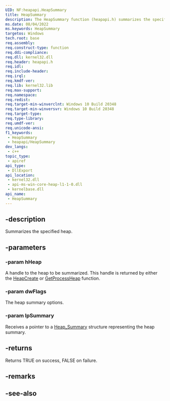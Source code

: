 ```yaml
---
UID: NF:heapapi.HeapSummary
title: HeapSummary
description: The HeapSummary function (heapapi.h) summarizes the specified heap.
ms.date: 08/04/2022
ms.keywords: HeapSummary
targetos: Windows
tech.root: base
req.assembly: 
req.construct-type: function
req.ddi-compliance: 
req.dll: kernel32.dll
req.header: heapapi.h
req.idl: 
req.include-header: 
req.irql: 
req.kmdf-ver: 
req.lib: kernel32.lib
req.max-support: 
req.namespace: 
req.redist: 
req.target-min-winverclnt: Windows 10 Build 20348
req.target-min-winversvr: Windows 10 Build 20348
req.target-type: 
req.type-library: 
req.umdf-ver: 
req.unicode-ansi: 
f1_keywords:
 - HeapSummary
 - heapapi/HeapSummary
dev_langs:
 - c++
topic_type:
 - apiref
api_type:
 - DllExport
api_location:
 - kernel32.dll
 - api-ms-win-core-heap-l1-1-0.dll
 - kernelbase.dll
api_name:
 - HeapSummary
---
```


## -description

Summarizes the specified heap.

## -parameters

### -param hHeap

A handle to the heap to be summarized. This handle is returned by either the 
      <a href="/windows/desktop/api/heapapi/nf-heapapi-heapcreate">HeapCreate</a> or 
      <a href="/windows/desktop/api/heapapi/nf-heapapi-getprocessheap">GetProcessHeap</a> function.

### -param dwFlags

The heap summary options.

### -param lpSummary

Receives a pointer to a [Heap_Summary](ns-heapapi-heap_summary.md) structure representing the heap summary.

## -returns

Returns TRUE on success, FALSE on failure.

## -remarks

## -see-also
